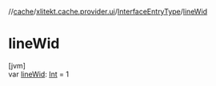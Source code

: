 //[cache](../../../index.md)/[xlitekt.cache.provider.ui](../index.md)/[InterfaceEntryType](index.md)/[lineWid](line-wid.md)

# lineWid

[jvm]\
var [lineWid](line-wid.md): [Int](https://kotlinlang.org/api/latest/jvm/stdlib/kotlin/-int/index.html) = 1
